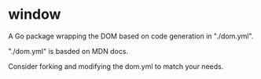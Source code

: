 # window

A Go package wrapping the DOM based on code generation in "./dom.yml".

"./dom.yml" is basded on MDN docs.

Consider forking and modifying the dom.yml to match your needs.
